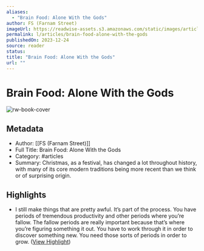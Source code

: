 ```yaml
---
aliases:
  - "Brain Food: Alone With the Gods"
author: FS (Farnam Street)
imageUrl: https://readwise-assets.s3.amazonaws.com/static/images/article3.5c705a01b476.png
permalink: l/articles/brain-food-alone-with-the-gods
publishedOn: 2023-12-24
source: reader
status: 
title: "Brain Food: Alone With the Gods"
url: ""
---
```

# Brain Food: Alone With the Gods

![rw-book-cover](https://readwise-assets.s3.amazonaws.com/static/images/article3.5c705a01b476.png)

## Metadata

- Author: [[FS (Farnam Street)]]
- Full Title: Brain Food: Alone With the Gods
- Category: #articles
- Summary: Christmas, as a festival, has changed a lot throughout history, with many of its core modern traditions being more recent than we think or of surprising origin.

## Highlights

- I still make things that are pretty awful. It’s part of the process. You have periods of tremendous productivity and other periods where you’re fallow. The fallow periods are really important because that’s where you’re figuring something it out. You have to work through it in order to discover something new. You need those sorts of periods in order to grow. ([View Highlight](https://read.readwise.io/read/01hjhf76y5j1fgspjy26rgp33q))
